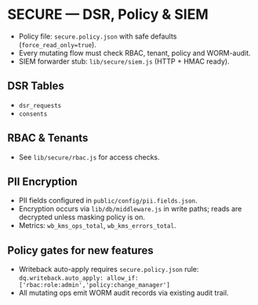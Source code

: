 
# SECURE — DSR, Policy & SIEM

- Policy file: `secure.policy.json` with safe defaults (`force_read_only=true`).
- Every mutating flow must check RBAC, tenant, policy and WORM-audit.
- SIEM forwarder stub: `lib/secure/siem.js` (HTTP + HMAC ready).

## DSR Tables
- `dsr_requests`
- `consents`

## RBAC & Tenants
- See `lib/secure/rbac.js` for access checks.


## PII Encryption
- PII fields configured in `public/config/pii.fields.json`.
- Encryption occurs via `lib/db/middleware.js` in write paths; reads are decrypted unless masking policy is on.
- Metrics: `wb_kms_ops_total`, `wb_kms_errors_total`.


## Policy gates for new features
- Writeback auto-apply requires `secure.policy.json` rule: `dq.writeback.auto_apply: allow_if: ['rbac:role:admin','policy:change_manager']`
- All mutating ops emit WORM audit records via existing audit trail.

